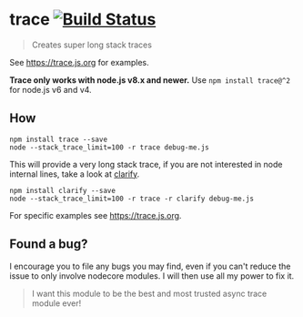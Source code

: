 # trace [![Build Status](https://secure.travis-ci.org/AndreasMadsen/trace.svg)](http://travis-ci.org/AndreasMadsen/trace)

> Creates super long stack traces

See https://trace.js.org for examples.

**Trace only works with node.js v8.x and newer.** Use `npm install trace@^2`
for node.js v6 and v4.

## How

```sheel
npm install trace --save
node --stack_trace_limit=100 -r trace debug-me.js
```

This will provide a very long stack trace, if you are not interested in
node internal lines, take a look at [clarify](https://github.com/AndreasMadsen/clarify).

```sheel
npm install clarify --save
node --stack_trace_limit=100 -r trace -r clarify debug-me.js
```

For specific examples see https://trace.js.org.

## Found a bug?

I encourage you to file any bugs you may find, even if you can't reduce the
issue to only involve nodecore modules. I will then use all my power to fix it.

> I want this module to be the best and most trusted async trace module ever!
